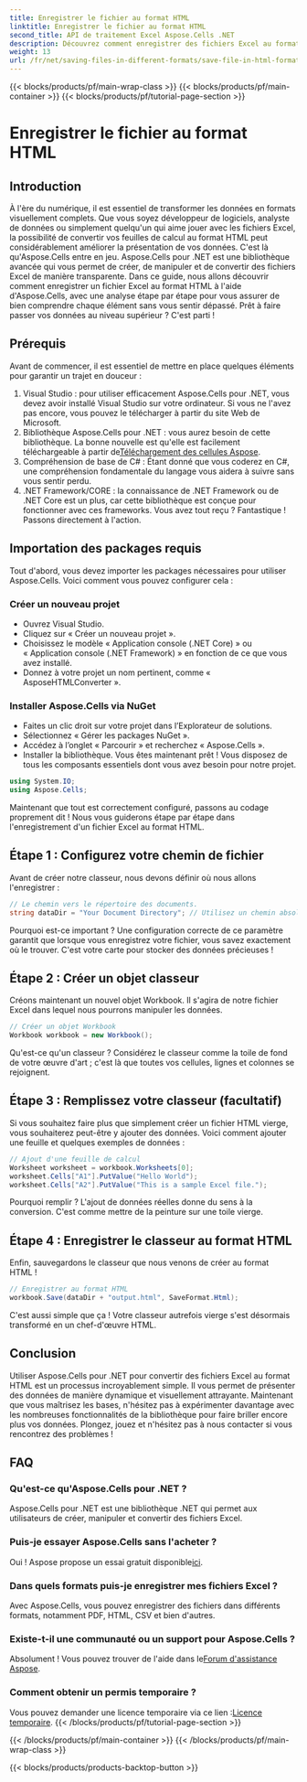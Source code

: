 ```yaml
---
title: Enregistrer le fichier au format HTML
linktitle: Enregistrer le fichier au format HTML
second_title: API de traitement Excel Aspose.Cells .NET
description: Découvrez comment enregistrer des fichiers Excel au format HTML à l'aide d'Aspose.Cells pour .NET avec ce guide détaillé étape par étape.
weight: 13
url: /fr/net/saving-files-in-different-formats/save-file-in-html-format/
---
```


{{< blocks/products/pf/main-wrap-class >}}
{{< blocks/products/pf/main-container >}}
{{< blocks/products/pf/tutorial-page-section >}}

# Enregistrer le fichier au format HTML

## Introduction
À l'ère du numérique, il est essentiel de transformer les données en formats visuellement complets. Que vous soyez développeur de logiciels, analyste de données ou simplement quelqu'un qui aime jouer avec les fichiers Excel, la possibilité de convertir vos feuilles de calcul au format HTML peut considérablement améliorer la présentation de vos données. C'est là qu'Aspose.Cells entre en jeu. Aspose.Cells pour .NET est une bibliothèque avancée qui vous permet de créer, de manipuler et de convertir des fichiers Excel de manière transparente. Dans ce guide, nous allons découvrir comment enregistrer un fichier Excel au format HTML à l'aide d'Aspose.Cells, avec une analyse étape par étape pour vous assurer de bien comprendre chaque élément sans vous sentir dépassé. Prêt à faire passer vos données au niveau supérieur ? C'est parti !
## Prérequis
Avant de commencer, il est essentiel de mettre en place quelques éléments pour garantir un trajet en douceur :
1. Visual Studio : pour utiliser efficacement Aspose.Cells pour .NET, vous devez avoir installé Visual Studio sur votre ordinateur. Si vous ne l'avez pas encore, vous pouvez le télécharger à partir du site Web de Microsoft.
2.  Bibliothèque Aspose.Cells pour .NET : vous aurez besoin de cette bibliothèque. La bonne nouvelle est qu'elle est facilement téléchargeable à partir de[Téléchargement des cellules Aspose](https://releases.aspose.com/cells/net/).
3. Compréhension de base de C# : Étant donné que vous coderez en C#, une compréhension fondamentale du langage vous aidera à suivre sans vous sentir perdu.
4. .NET Framework/CORE : la connaissance de .NET Framework ou de .NET Core est un plus, car cette bibliothèque est conçue pour fonctionner avec ces frameworks.
Vous avez tout reçu ? Fantastique ! Passons directement à l'action.
## Importation des packages requis
Tout d'abord, vous devez importer les packages nécessaires pour utiliser Aspose.Cells. Voici comment vous pouvez configurer cela :
### Créer un nouveau projet
- Ouvrez Visual Studio.
- Cliquez sur « Créer un nouveau projet ».
- Choisissez le modèle « Application console (.NET Core) » ou « Application console (.NET Framework) » en fonction de ce que vous avez installé.
- Donnez à votre projet un nom pertinent, comme « AsposeHTMLConverter ».
### Installer Aspose.Cells via NuGet
- Faites un clic droit sur votre projet dans l’Explorateur de solutions.
- Sélectionnez « Gérer les packages NuGet ».
- Accédez à l’onglet « Parcourir » et recherchez « Aspose.Cells ».
- Installer la bibliothèque.
Vous êtes maintenant prêt ! Vous disposez de tous les composants essentiels dont vous avez besoin pour notre projet.
```csharp
using System.IO;
using Aspose.Cells;
```
Maintenant que tout est correctement configuré, passons au codage proprement dit ! Nous vous guiderons étape par étape dans l'enregistrement d'un fichier Excel au format HTML.
## Étape 1 : Configurez votre chemin de fichier
Avant de créer notre classeur, nous devons définir où nous allons l'enregistrer :
```csharp
// Le chemin vers le répertoire des documents.
string dataDir = "Your Document Directory"; // Utilisez un chemin absolu ou relatif, selon le cas.
```
Pourquoi est-ce important ? Une configuration correcte de ce paramètre garantit que lorsque vous enregistrez votre fichier, vous savez exactement où le trouver. C'est votre carte pour stocker des données précieuses !
## Étape 2 : Créer un objet classeur
Créons maintenant un nouvel objet Workbook. Il s'agira de notre fichier Excel dans lequel nous pourrons manipuler les données.
```csharp
// Créer un objet Workbook
Workbook workbook = new Workbook();
```
Qu'est-ce qu'un classeur ? Considérez le classeur comme la toile de fond de votre œuvre d'art ; c'est là que toutes vos cellules, lignes et colonnes se rejoignent. 
## Étape 3 : Remplissez votre classeur (facultatif)
Si vous souhaitez faire plus que simplement créer un fichier HTML vierge, vous souhaiterez peut-être y ajouter des données. Voici comment ajouter une feuille et quelques exemples de données :
```csharp
// Ajout d'une feuille de calcul
Worksheet worksheet = workbook.Worksheets[0];
worksheet.Cells["A1"].PutValue("Hello World");
worksheet.Cells["A2"].PutValue("This is a sample Excel file.");
```
Pourquoi remplir ? L'ajout de données réelles donne du sens à la conversion. C'est comme mettre de la peinture sur une toile vierge.
## Étape 4 : Enregistrer le classeur au format HTML
Enfin, sauvegardons le classeur que nous venons de créer au format HTML !
```csharp
// Enregistrer au format HTML
workbook.Save(dataDir + "output.html", SaveFormat.Html);
```
C'est aussi simple que ça ! Votre classeur autrefois vierge s'est désormais transformé en un chef-d'œuvre HTML. 
## Conclusion
Utiliser Aspose.Cells pour .NET pour convertir des fichiers Excel au format HTML est un processus incroyablement simple. Il vous permet de présenter des données de manière dynamique et visuellement attrayante. Maintenant que vous maîtrisez les bases, n'hésitez pas à expérimenter davantage avec les nombreuses fonctionnalités de la bibliothèque pour faire briller encore plus vos données. Plongez, jouez et n'hésitez pas à nous contacter si vous rencontrez des problèmes !
## FAQ
### Qu'est-ce qu'Aspose.Cells pour .NET ?
Aspose.Cells pour .NET est une bibliothèque .NET qui permet aux utilisateurs de créer, manipuler et convertir des fichiers Excel.
### Puis-je essayer Aspose.Cells sans l'acheter ?
 Oui ! Aspose propose un essai gratuit disponible[ici](https://releases.aspose.com/).
### Dans quels formats puis-je enregistrer mes fichiers Excel ?
Avec Aspose.Cells, vous pouvez enregistrer des fichiers dans différents formats, notamment PDF, HTML, CSV et bien d'autres.
### Existe-t-il une communauté ou un support pour Aspose.Cells ?
 Absolument ! Vous pouvez trouver de l'aide dans le[Forum d'assistance Aspose](https://forum.aspose.com/c/cells/9).
### Comment obtenir un permis temporaire ?
 Vous pouvez demander une licence temporaire via ce lien :[Licence temporaire](https://purchase.aspose.com/temporary-license/).
{{< /blocks/products/pf/tutorial-page-section >}}

{{< /blocks/products/pf/main-container >}}
{{< /blocks/products/pf/main-wrap-class >}}

{{< blocks/products/products-backtop-button >}}
